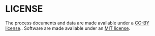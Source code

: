 # LICENSE


The process documents and data are made available under a [CC-BY license](https://creativecommons.org/licenses/by/4.0/)..
Software are made available under an [MIT license](https://opensource.org/licenses/mit-license.html).
